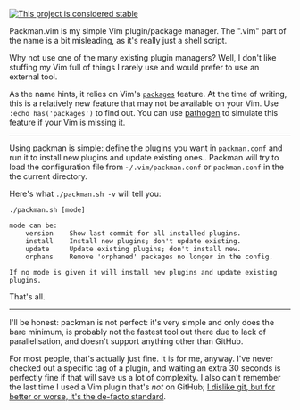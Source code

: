 [![This project is considered stable](https://img.shields.io/badge/Status-stable-green.svg)](https://arp242.net/status/stable)

Packman.vim is my simple Vim plugin/package manager. The ".vim" part of the name
is a bit misleading, as it's really just a shell script.

Why not use one of the many existing plugin managers? Well, I don't like
stuffing my Vim full of things I rarely use and would prefer to use an external
tool.

As the name hints, it relies on Vim's
[`packages`](http://vimhelp.appspot.com/repeat.txt.html#packages) feature. At
the time of writing, this is a relatively new feature that may not be available
on your Vim. Use `:echo has('packages')` to find out. You can use
[pathogen](https://github.com/tpope/vim-pathogen) to simulate this feature if
your Vim is missing it.

-----------------------

Using packman is simple: define the plugins you want in `packman.conf` and run
it to install new plugins and update existing ones.. Packman will try to load
the configuration file from `~/.vim/packman.conf` or `packman.conf` in the the
current directory.

Here's what `./packman.sh -v` will tell you:

	./packman.sh [mode]

	mode can be:
		version    Show last commit for all installed plugins.
		install    Install new plugins; don't update existing.
		update     Update existing plugins; don't install new.
		orphans    Remove 'orphaned' packages no longer in the config.

	If no mode is given it will install new plugins and update existing plugins.

That's all.

-----------------------

I'll be honest: packman is not perfect: it's very simple and only does the bare
minimum, is probably not the fastest tool out there due to lack of
parallelisation, and doesn't support anything other than GitHub.

For most people, that's actually just fine. It is for me, anyway. I've never
checked out a specific tag of a plugin, and waiting an extra 30 seconds is
perfectly fine if that will save us a lot of complexity. I also can't remember
the last time I used a Vim plugin that's *not* on GitHub; [I dislike git, but
for better or worse, it's the de-facto
standard](https://arp242.net/weblog/i-dont-like-git-but-im-going-to-migrate-my-projects-to-it.html).
